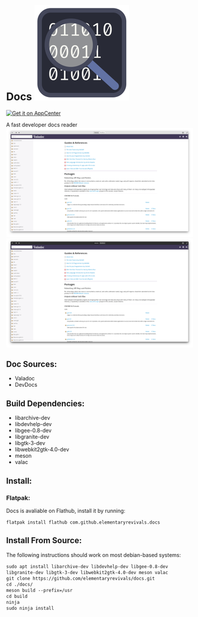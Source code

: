 
# Docs ![Icon](https://github.com/elementaryrevivals/docs/raw/master/data/icons/64/com.github.elementaryrevivals.docs.svg)

[![Get it on AppCenter](https://appcenter.elementary.io/badge.svg)](https://appcenter.elementary.io/com.github.elementaryrevivals.docs)

A fast developer docs reader
![Screenshot](https://raw.githubusercontent.com/elementaryrevivals/docs/master/data/images/screenshot-1.png)
![Screenshot](https://raw.githubusercontent.com/elementaryrevivals/docs/master/data/images/screenshot-4.png)

## Doc Sources:
 - Valadoc
 - DevDocs

## Build Dependencies:
 - libarchive-dev
 - libdevhelp-dev
 - libgee-0.8-dev
 - libgranite-dev
 - libgtk-3-dev
 - libwebkit2gtk-4.0-dev
 - meson
 - valac

## Install:
### Flatpak:
 Docs is avaliable on Flathub, install it by running:
 ```
 flatpak install flathub com.github.elementaryrevivals.docs
 ```

## Install From Source:
The following instructions should work on most debian-based systems:
```
sudo apt install libarchive-dev libdevhelp-dev libgee-0.8-dev libgranite-dev libgtk-3-dev libwebkit2gtk-4.0-dev meson valac
git clone https://github.com/elementaryrevivals/docs.git
cd ./docs/
meson build --prefix=/usr
cd build
ninja
sudo ninja install
```
